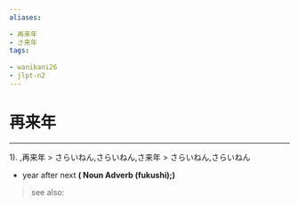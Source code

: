 ```yaml
---
aliases:
    
- 再来年
- さ来年
tags:
    
- wanikani26
- jlpt-n2
---
```


# 再来年
---
1).
,再来年 > さらいねん,さらいねん,さ来年 > さらいねん,さらいねん

- year after next
**( Noun Adverb (fukushi);)**
> see also: 
            